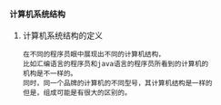 #### 计算机系统结构

1. 计算机系统结构的定义

   ```
   在不同的程序员眼中展现出不同的计算机结构，
   比如汇编语言的程序员和java语言的程序员所看到的计算机的
   机构是不一样的。
   同时，同一个品牌的计算机的不同型号，其计算机结构是一样的
   但是，组成可能是有很大的区别的。
   ```

   
